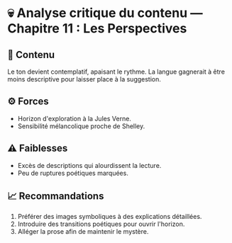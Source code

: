 # 💀 Analyse critique du contenu — Chapitre 11 : Les Perspectives

## 🧠 Contenu
Le ton devient contemplatif, apaisant le rythme. La langue gagnerait à être moins descriptive pour laisser place à la suggestion.

## ⚙️ Forces
- Horizon d'exploration à la Jules Verne.
- Sensibilité mélancolique proche de Shelley.

## ⚠️ Faiblesses
- Excès de descriptions qui alourdissent la lecture.
- Peu de ruptures poétiques marquées.

## 📈 Recommandations
1. Préférer des images symboliques à des explications détaillées.
2. Introduire des transitions poétiques pour ouvrir l'horizon.
3. Alléger la prose afin de maintenir le mystère.
